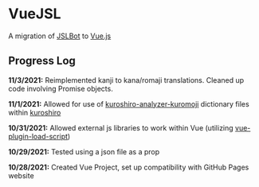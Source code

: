 # VueJSL

A migration of [JSLBot](https://github.com/MattWeinberg24/JSLbot) to [Vue.js](https://github.com/vuejs/vue)

## Progress Log

**11/3/2021:** Reimplemented kanji to kana/romaji translations. Cleaned up code involving Promise objects.

**11/1/2021:** Allowed for use of [kuroshiro-analyzer-kuromoji](https://github.com/hexenq/kuroshiro-analyzer-kuromoji) dictionary files within [kuroshiro](https://github.com/hexenq/kuroshiro)

**10/31/2021:** Allowed external js libraries to work within Vue (utilizing [vue-plugin-load-script](https://github.com/tserkov/vue-plugin-load-script/tree/vue3))

**10/29/2021:** Tested using a json file as a prop

**10/28/2021:** Created Vue Project, set up compatibility with GitHub Pages website
